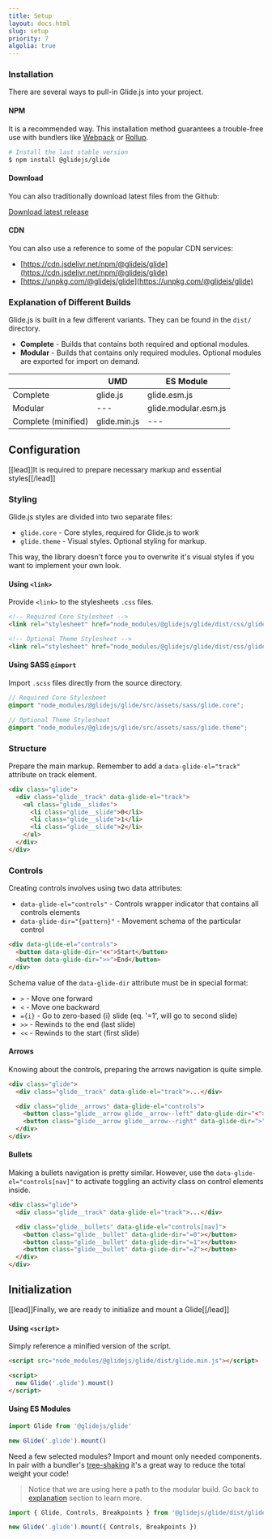 ```yaml
---
title: Setup
layout: docs.html
slug: setup
priority: 7
algolia: true
---
```


### Installation

There are several ways to pull-in Glide.js into your project.

#### NPM

It is a recommended way. This installation method guarantees a trouble-free use with bundlers like [Webpack](//webpack.js.org/) or [Rollup](//rollupjs.org/).

```bash
# Install the last stable version
$ npm install @glidejs/glide
```

#### Download

You can also traditionally download latest files from the Github:

<a class="button" href="//github.com/glidejs/glide/releases/latest">Download latest release</a>

#### CDN

You can also use a reference to some of the popular CDN services:
- [https://cdn.jsdelivr.net/npm/@glidejs/glide](https://cdn.jsdelivr.net/npm/@glidejs/glide)
- [https://unpkg.com/@glidejs/glide](https://unpkg.com/@glidejs/glide)

### Explanation of Different Builds

Glide.js is built in a few different variants. They can be found in the `dist/` directory.

- **Complete** - Builds that contains both required and optional modules.
- **Modular** - Builds that contains only required modules. Optional modules are exported for import on demand.

|   | UMD | ES Module |
|---|---|---|
| Complete | glide.js  | glide.esm.js |
| Modular | --- | glide.modular.esm.js |
| Complete (minified) | glide.min.js | --- |

## Configuration

[[lead]]It is required to prepare necessary markup and essential styles[[/lead]]

### Styling

Glide.js styles are divided into two separate files:
- `glide.core` - Core styles, required for Glide.js to work
- `glide.theme` - Visual styles. Optional styling for markup.

This way, the library doesn't force you to overwrite it's visual styles if you want to implement your own look.

#### Using `<link>`

Provide `<link>` to the stylesheets `.css` files.

```html
<!-- Required Core Stylesheet -->
<link rel="stylesheet" href="node_modules/@glidejs/glide/dist/css/glide.core.min.css">

<!-- Optional Theme Stylesheet -->
<link rel="stylesheet" href="node_modules/@glidejs/glide/dist/css/glide.theme.min.css">
```

#### Using SASS `@import`

Import `.scss` files directly from the source directory.

```scss
// Required Core Stylesheet
@import "node_modules/@glidejs/glide/src/assets/sass/glide.core";

// Optional Theme Stylesheet
@import "node_modules/@glidejs/glide/src/assets/sass/glide.theme";
```

### Structure

Prepare the main markup. Remember to add a `data-glide-el="track"` attribute on track element.

```html
<div class="glide">
  <div class="glide__track" data-glide-el="track">
    <ul class="glide__slides">
      <li class="glide__slide">0</li>
      <li class="glide__slide">1</li>
      <li class="glide__slide">2</li>
    </ul>
  </div>
</div>
```

### Controls

Creating controls involves using two data attributes:
- `data-glide-el="controls"` - Controls wrapper indicator that contains all controls elements
- `data-glide-dir="{pattern}"` - Movement schema of the particular control

```html
<div data-glide-el="controls">
  <button data-glide-dir="<<">Start</button>
  <button data-glide-dir=">>">End</button>
</div>
```

Schema value of the `data-glide-dir` attribute must be in special format:
- `>` - Move one forward
- `<` - Move one backward
- `={i}` - Go to zero-based {i} slide (eq. '=1', will go to second slide)
- `>>` - Rewinds to the end (last slide)
- `<<` - Rewinds to the start (first slide)

#### Arrows

Knowing about the controls, preparing the arrows navigation is quite simple.

```html
<div class="glide">
  <div class="glide__track" data-glide-el="track">...</div>

  <div class="glide__arrows" data-glide-el="controls">
    <button class="glide__arrow glide__arrow--left" data-glide-dir="<">prev</button>
    <button class="glide__arrow glide__arrow--right" data-glide-dir=">">next</button>
  </div>
</div>
```

#### Bullets

Making a bullets navigation is pretty similar. However, use the `data-glide-el="controls[nav]"` to activate toggling an activity class on control elements inside.

```html
<div class="glide">
  <div class="glide__track" data-glide-el="track">...</div>

  <div class="glide__bullets" data-glide-el="controls[nav]">
    <button class="glide__bullet" data-glide-dir="=0"></button>
    <button class="glide__bullet" data-glide-dir="=1"></button>
    <button class="glide__bullet" data-glide-dir="=2"></button>
  </div>
</div>
```

## Initialization

[[lead]]Finally, we are ready to initialize and mount a Glide[[/lead]]

#### Using `<script>`

Simply reference a minified version of the script.

```html
<script src="node_modules/@glidejs/glide/dist/glide.min.js"></script>

<script>
  new Glide('.glide').mount()
</script>
```

#### Using ES Modules

```js
import Glide from '@glidejs/glide'

new Glide('.glide').mount()
```

Need a few selected modules? Import and mount only needed components. In pair with a bundler's [tree-shaking](//webpack.js.org/guides/tree-shaking/) it's a great way to reduce the total weight your code!

> Notice that we are using here a path to the modular build. Go back to [explanation]() section to learn more.

```js
import { Glide, Controls, Breakpoints } from '@glidejs/glide/dist/glide.modular.esm'

new Glide('.glide').mount({ Controls, Breakpoints })
```
